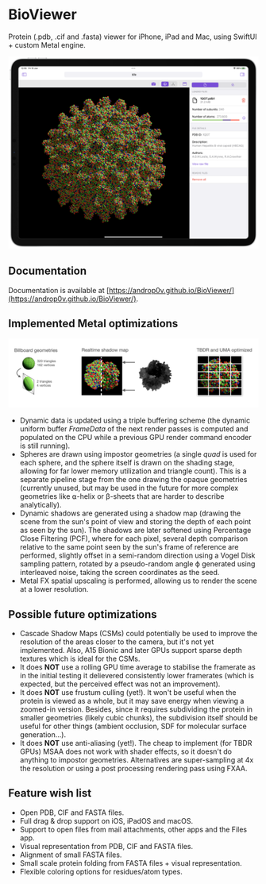 # BioViewer
Protein (.pdb, .cif and .fasta) viewer for iPhone, iPad and Mac, using SwiftUI + custom Metal engine.

![Mockup](PromoAssets/Mockup.png)

## Documentation
Documentation is available at [https://androp0v.github.io/BioViewer/](https://androp0v.github.io/BioViewer/).

## Implemented Metal optimizations
![Metal Features](PromoAssets/MetalFeatures.png)
- Dynamic data is updated using a triple buffering scheme (the dynamic uniform buffer *FrameData* of the next render passes is computed and populated on the CPU while a previous GPU render command encoder is still running).
- Spheres are drawn using impostor geometries (a single *quad* is used for each sphere, and the sphere itself is drawn on the shading stage, allowing for far lower memory utilization and triangle count). This is a separate pipeline stage from the one drawing the opaque geometries (currently unused, but may be used in the future for more complex geometries like ⍺-helix or β-sheets that are harder to describe analytically).
- Dynamic shadows are generated using a shadow map (drawing the scene from the sun's point of view and storing the depth of each point as seen by the sun). The shadows are later softened using Percentage Close Filtering (PCF), where for each pixel, several depth comparison relative to the same point seen by the sun's frame of reference are performed, slightly offset in a semi-random direction using a Vogel Disk sampling pattern, rotated by a pseudo-random angle ϕ generated using interleaved noise, taking the screen coordinates as the seed.
- Metal FX spatial upscaling is performed, allowing us to render the scene at a lower resolution.

## Possible future optimizations
- Cascade Shadow Maps (CSMs) could potentially be used to improve the resolution of the areas closer to the camera, but it's not yet implemented. Also, A15 Bionic and later GPUs support sparse depth textures which is ideal for the CSMs. 
- It does **NOT** use a rolling GPU time average to stabilise the framerate as in the initial testing it delievered consistently lower framerates (which is expected, but the perceived effect was not an improvement).
- It does **NOT** use frustum culling (yet!). It won't be useful when the protein is viewed as a whole, but it may save energy when viewing a zoomed-in version. Besides, since it requires subdividing the protein in smaller geometries (likely cubic chunks), the subdivision itself should be useful for other things (ambient occlusion, SDF for molecular surface generation...).
- It does **NOT** use anti-aliasing (yet!). The cheap to implement (for TBDR GPUs) MSAA does not work with shader effects, so it doesn't do anything to impostor geometries. Alternatives are super-sampling at 4x the resolution or using a post processing rendering pass using FXAA.

## Feature wish list
- Open PDB, CIF and FASTA files.
- Full drag & drop support on iOS, iPadOS and macOS.
- Support to open files from mail attachments, other apps and the Files app.
- Visual representation from PDB, CIF and FASTA files.
- Alignment of small FASTA files.
- Small scale protein folding from FASTA files + visual representation.
- Flexible coloring options for residues/atom types.

